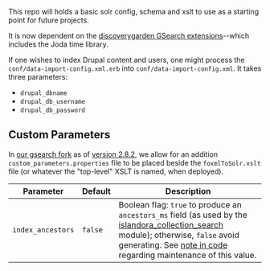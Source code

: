 This repo will holds a basic solr config, schema and xslt to use as a starting point for future projects.

It is now dependent on the [discoverygarden GSearch extensions](https://github.com/discoverygarden/dgi_gsearch_extensions)--which includes the Joda time library.

If one wishes to index Drupal content and users, one might process the `conf/data-import-config.xml.erb` into `conf/data-import-config.xml`. It takes three parameters:
* `drupal_dbname`
* `drupal_db_username`
* `drupal_db_password`

## Custom Parameters

In [our gsearch fork](https://github.com/discoverygarden/gsearch) as of [version 2.8.2](https://github.com/discoverygarden/gsearch/releases/tag/v2.8.2), we allow for an addition `custom_parameters.properties` file to be placed beside the `foxmlToSolr.xslt` file (or whatever the "top-level" XSLT is named, when deployed).

|Parameter|Default|Description|
|---|---|---|
|`index_ancestors`|`false`|Boolean flag: `true` to produce an `ancestors_ms` field (as used by the [islandora_collection_search](https://github.com/discoverygarden/islandora_collection_search) module); otherwise, `false` avoid generating. See [note in code](https://github.com/discoverygarden/basic-solr-config/blob/dce69e3e0a1d0ffac500f403f39433837248a063/foxmlToSolr.xslt#L271-L280) regarding maintenance of this value.|
